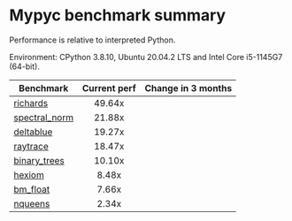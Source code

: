# Mypyc benchmark summary

Performance is relative to interpreted Python.

Environment: CPython 3.8.10, Ubuntu 20.04.2 LTS and Intel Core i5-1145G7 (64-bit).

| Benchmark | Current perf | Change in 3 months |
| --- | :---: | :---: |
| [richards](benchmarks/richards.md) | 49.64x |  |
| [spectral_norm](benchmarks/spectral_norm.md) | 21.88x |  |
| [deltablue](benchmarks/deltablue.md) | 19.27x |  |
| [raytrace](benchmarks/raytrace.md) | 18.47x |  |
| [binary_trees](benchmarks/binary_trees.md) | 10.10x |  |
| [hexiom](benchmarks/hexiom.md) | 8.48x |  |
| [bm_float](benchmarks/bm_float.md) | 7.66x |  |
| [nqueens](benchmarks/nqueens.md) | 2.34x |  |
